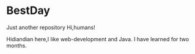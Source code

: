 # BestDay
Just another repository
Hi,humans!


Hidiandian here,I like web-development and Java.
I have learned for two months.
